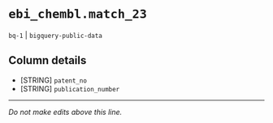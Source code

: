 # `ebi_chembl.match_23`
`bq-1` | `bigquery-public-data`

## Column details
* [STRING]    `patent_no`
* [STRING]    `publication_number`

-------------------------------------------------------------------------------
*Do not make edits above this line.*
